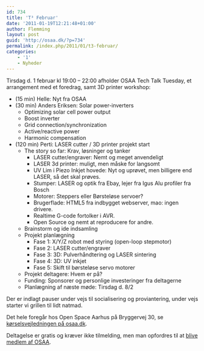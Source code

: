 ```yaml
---
id: 734
title: 'T³ Februar'
date: '2011-01-19T12:21:48+01:00'
author: Flemming
layout: post
guid: 'http://osaa.dk/?p=734'
permalink: /index.php/2011/01/t3-februar/
categories:
    - '1'
    - Nyheder
---
```


Tirsdag d. 1 februar kl 19:00 – 22:00 afholder OSAA Tech Talk Tuesday, et arrangement med et foredrag, samt 3D printer workshop:

- (15 min) Helle: Nyt fra OSAA
- (30 min) Anders Eriksen: Solar power-inverters 
    - Optimizing solar cell power output
    - Boost inverter
    - Grid connection/synchronization
    - Active/reactive power
    - Harmonic compensation
- (120 min) Perti: LASER cutter / 3D printer projekt start 
    - The story so far: Krav, løsninger og tanker 
        - LASER cutter/engraver: Nemt og meget anvendeligt
        - LASER 3d printer: muligt, men måske for langsomt
        - UV Lim i Piezo Inkjet hovede: Nyt og uprøvet, men billigere end LASER, så det skal prøves.
        - Stumper: LASER og optik fra Ebay, lejer fra Igus Alu profiler fra Bosch
        - Motorer: Steppers eller Børsteløse servoer?
        - Brugerflade: HTML5 fra indbygget webserver, mao: ingen drivere.
        - Realtime G-code fortolker i AVR.
        - Open Source og nemt at reproducere for andre.
    - Brainstorm og ide indsamling
    - Projekt planlægning 
        - Fase 1: X/Y/Z robot med styring (open-loop stepmotor)
        - Fase 2: LASER cutter/engraver
        - Fase 3: 3D: Pulverhåndtering og LASER sintering
        - Fase 4: 3D: UV inkjet
        - Fase 5: Skift til børsteløse servo motorer
    - Projekt deltagere: Hvem er på?
    - Funding: Sponsorer og personlige investeringer fra deltagerne
    - Planlægning af næste møde: Tirsdag d. 8/2

Der er indlagt pauser under vejs til socialisering og proviantering, under vejs starter vi grillen til lidt natmad.

Det hele foregår hos Open Space Aarhus på Bryggervej 30, se [kørselsvejledningen på osaa.dk](http://openspaceaarhus.dk/wiki/index.php/Location).

Deltagelse er gratis og kræver ikke tilmelding, men man opfordres til at [blive medlem af OSAA](https://www.osaa.dk//bliv-medlem/).